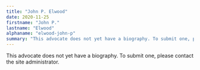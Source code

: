 ```yaml
---
title: "John P. Elwood"
date: 2020-11-25
firstname: "John P."
lastname: "Elwood"
alphaname: "elwood-john-p"
summary: "This advocate does not yet have a biography. To submit one, please contact the site administrator."
---
```

This advocate does not yet have a biography. To submit one, please contact the site administrator.

